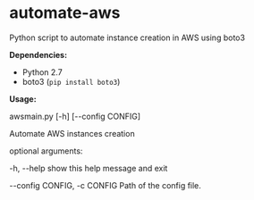# automate-aws
Python script to automate instance creation in AWS using boto3

**Dependencies:**
- Python 2.7
- boto3 (`pip install boto3`)
    
**Usage:**

awsmain.py [-h] [--config CONFIG]

Automate AWS instances creation

optional arguments:

  -h, --help            show this help message and exit

  --config CONFIG, -c CONFIG
                        Path of the config file.

